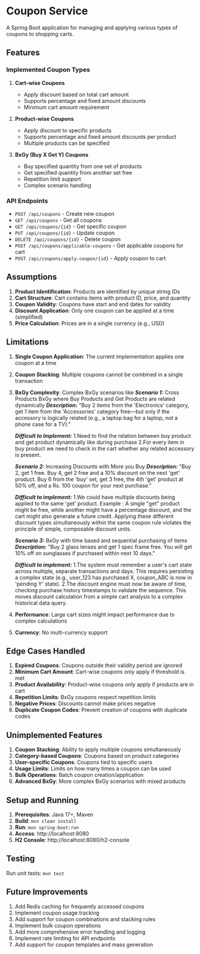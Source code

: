 # Coupon Service

A Spring Boot application for managing and applying various types of coupons to shopping carts.

## Features

### Implemented Coupon Types

1. **Cart-wise Coupons**
   - Apply discount based on total cart amount
   - Supports percentage and fixed amount discounts
   - Minimum cart amount requirement

2. **Product-wise Coupons**
   - Apply discount to specific products
   - Supports percentage and fixed amount discounts per product
   - Multiple products can be specified

3. **BxGy (Buy X Get Y) Coupons**
   - Buy specified quantity from one set of products
   - Get specified quantity from another set free
   - Repetition limit support
   - Complex scenario handling

### API Endpoints

- `POST /api/coupons` - Create new coupon
- `GET /api/coupons` - Get all coupons
- `GET /api/coupons/{id}` - Get specific coupon
- `PUT /api/coupons/{id}` - Update coupon
- `DELETE /api/coupons/{id}` - Delete coupon
- `POST /api/coupons/applicable-coupons` - Get applicable coupons for cart
- `POST /api/coupons/apply-coupon/{id}` - Apply coupon to cart

## Assumptions

1. **Product Identification**: Products are identified by unique string IDs
2. **Cart Structure**: Cart contains items with product ID, price, and quantity
3. **Coupon Validity**: Coupons have start and end dates for validity
4. **Discount Application**: Only one coupon can be applied at a time (simplified)
5. **Price Calculation**: Prices are in a single currency (e.g., USD)

## Limitations

1. **Single Coupon Application**: The current implementation applies one coupon at a time
2. **Coupon Stacking**: Multiple coupons cannot be combined in a single transaction
3. **BxGy Complexity**: Complex BxGy scenarios like
   ***Scenario 1:*** Cross Products BxGy where Buy Products and Get Products are related dynamically
   ***Description:*** "Buy 2 items from the 'Electronics' category, get 1 item from the 'Accessories' category free—but only if the accessory is logically related (e.g., a laptop bag for a laptop, not a phone case for a TV)."

   ***Difficult to Implement:***
   1.Need to find the relation between buy product and get product dynamically like during purchase
   2.For every item in buy product we need to check in the cart whether any related accessory is present.

   ***Scenario 2:*** Increasing Discounts with More you Buy
   ***Description:*** "Buy 2, get 1 free. Buy 4, get 2 free and a 10% discount on the next 'get' product. Buy 6 from the 'buy' set, get 3 free, the 4th 'get' product at 50% off, and a Rs. 100 coupon for your next purchase."

   ***Difficult to implement:***
   1.We could have multiple discounts being applied to the same 'get' product.
   Example : A single "get" product might be free, while another might have a percentage discount, and the cart might also generate a future credit. Applying these different discount types simultaneously within the same coupon rule violates the principle of simple, composable discount units.
   
   ***Scenario 3:*** BxGy with time based and sequential purchasing of items
   ***Description:*** "Buy 2 glass lenses and get 1 spec frame free. You will get 10% off on sunglasses if purchased within next 10 days."

   ***Difficult to implement:***
   1.The system must remember a user's cart state across multiple, separate transactions and days. This requires persisting a complex state (e.g., user_123 has purchased X, coupon_ABC is now in 'pending Y' state).
   2.The discount engine must now be aware of time, checking purchase history timestamps to validate the sequence. This moves discount calculation from a simple cart analysis to a complex historical data query.

4. **Performance**: Large cart sizes might impact performance due to complex calculations
5. **Currency**: No multi-currency support

## Edge Cases Handled

1. **Expired Coupons**: Coupons outside their validity period are ignored
2. **Minimum Cart Amount**: Cart-wise coupons only apply if threshold is met
3. **Product Availability**: Product-wise coupons only apply if products are in cart
4. **Repetition Limits**: BxGy coupons respect repetition limits
5. **Negative Prices**: Discounts cannot make prices negative
6. **Duplicate Coupon Codes**: Prevent creation of coupons with duplicate codes

## Unimplemented Features

1. **Coupon Stacking**: Ability to apply multiple coupons simultaneously
2. **Category-based Coupons**: Coupons based on product categories
3. **User-specific Coupons**: Coupons tied to specific users
4. **Usage Limits**: Limits on how many times a coupon can be used
5. **Bulk Operations**: Batch coupon creation/application
6. **Advanced BxGy**: More complex BxGy scenarios with mixed products

## Setup and Running

1. **Prerequisites**: Java 17+, Maven
2. **Build**: `mvn clean install`
3. **Run**: `mvn spring-boot:run`
4. **Access**: http://localhost:8080
5. **H2 Console**: http://localhost:8080/h2-console

## Testing

Run unit tests: `mvn test`

## Future Improvements

1. Add Redis caching for frequently accessed coupons
2. Implement coupon usage tracking
3. Add support for coupon combinations and stacking rules
4. Implement bulk coupon operations
5. Add more comprehensive error handling and logging
6. Implement rate limiting for API endpoints
7. Add support for coupon templates and mass generation